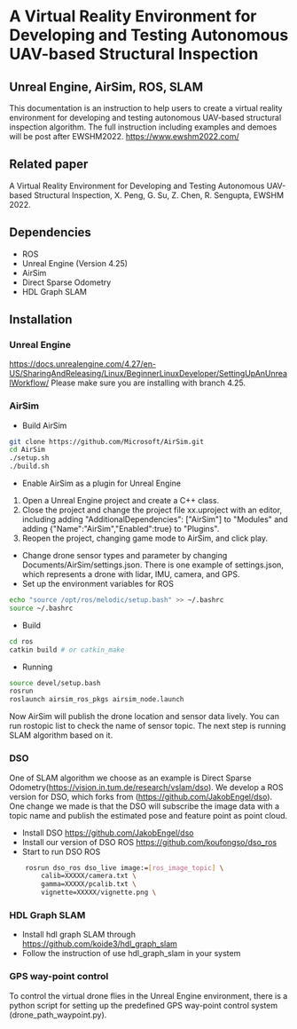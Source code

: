 # A Virtual Reality Environment for Developing and Testing Autonomous UAV-based Structural Inspection
## Unreal Engine, AirSim, ROS, SLAM

This documentation is an instruction to help users to create a virtual reality environment for developing and testing autonomous UAV-based structural inspection algorithm. The full instruction including examples and demoes will be post after EWSHM2022. https://www.ewshm2022.com/
## Related paper
A Virtual Reality Environment for Developing and Testing Autonomous UAV-based Structural Inspection, X. Peng, G. Su, Z. Chen, R. Sengupta, EWSHM 2022.
## Dependencies
- ROS
- Unreal Engine (Version 4.25)
- AirSim
- Direct Sparse Odometry
- HDL Graph SLAM

## Installation
### Unreal Engine
https://docs.unrealengine.com/4.27/en-US/SharingAndReleasing/Linux/BeginnerLinuxDeveloper/SettingUpAnUnrealWorkflow/
Please make sure you are installing with branch 4.25.
### AirSim
- Build AirSim
```sh
git clone https://github.com/Microsoft/AirSim.git
cd AirSim
./setup.sh
./build.sh
```
- Enable AirSim as a plugin for Unreal Engine
1. Open a Unreal Engine project and create a C++ class.
2. Close the project and change the project file xx.uproject with an editor, including adding "AdditionalDependencies": ["AirSim"] to "Modules" and adding {"Name":"AirSim","Enabled":true} to "Plugins".
3. Reopen the project, changing game mode to AirSim, and click play.
- Change drone sensor types and parameter by changing Documents/AirSim/settings.json. There is one example of settings.json, which represents a drone with lidar, IMU, camera, and GPS.
- Set up the environment variables for ROS
```sh
echo "source /opt/ros/melodic/setup.bash" >> ~/.bashrc
source ~/.bashrc
```
- Build
```sh
cd ros
catkin build # or catkin_make
```
- Running
```sh
source devel/setup.bash
rosrun
roslaunch airsim_ros_pkgs airsim_node.launch
```
Now AirSim will publish the drone location and sensor data lively. You can run rostopic list to check the name of sensor topic. The next step is running SLAM algorithm based on it.
### DSO
One of SLAM algorithm we choose as an example is Direct Sparse Odometry(https://vision.in.tum.de/research/vslam/dso). We develop a ROS version for DSO, which forks from (https://github.com/JakobEngel/dso). One change we made is that the DSO will subscribe the image data with a topic name and publish the estimated pose and feature point as point cloud.
- Install DSO https://github.com/JakobEngel/dso
- Install our version of DSO ROS https://github.com/koufongso/dso_ros
- Start to run DSO ROS 
```sh
	rosrun dso_ros dso_live image:=[ros_image_topic] \
		calib=XXXXX/camera.txt \
		gamma=XXXXX/pcalib.txt \
		vignette=XXXXX/vignette.png \
```
### HDL Graph SLAM
 - Install hdl graph SLAM through https://github.com/koide3/hdl_graph_slam
 - Follow the instruction of use hdl_graph_slam in your system
### GPS way-point control 
To control the virtual drone flies in the Unreal Engine environment, there is a python script for setting up the predefined GPS way-point control system (drone_path_waypoint.py).
